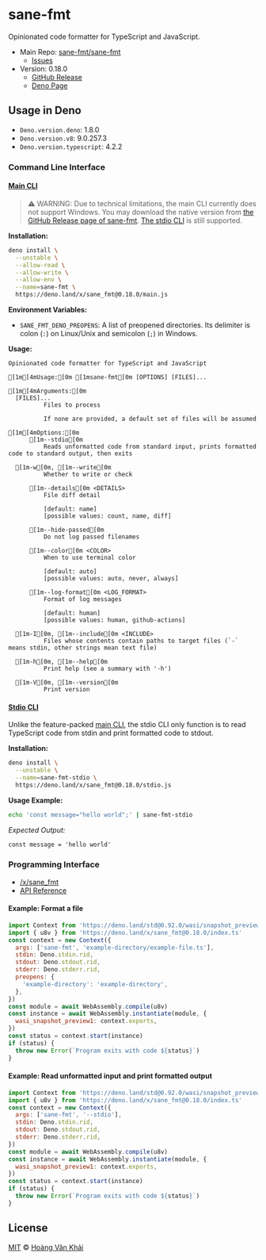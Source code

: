# sane-fmt

Opinionated code formatter for TypeScript and JavaScript.

* Main Repo: [sane-fmt/sane-fmt](https://github.com/sane-fmt/sane-fmt)
  * [Issues](https://github.com/sane-fmt/sane-fmt/issues)
* Version: 0.18.0
  - [GitHub Release](https://github.com/sane-fmt/sane-fmt/releases/tag/0.18.0)
  - [Deno Page](https://deno.land/x/sane_fmt@0.18.0)

## Usage in Deno

* `Deno.version.deno`: 1.8.0
* `Deno.version.v8`: 9.0.257.3
* `Deno.version.typescript`: 4.2.2

### Command Line Interface

#### [Main CLI](https://deno.land/x/sane_fmt@0.18.0/main.js)

> ⚠ WARNING: Due to technical limitations, the main CLI currently does not support Windows. You may download the native version from [the GitHub Release page of sane-fmt](https://github.com/sane-fmt/sane-fmt/releases). [The stdio CLI](#stdio-cli) is still supported.

**Installation:**

```sh
deno install \
  --unstable \
  --allow-read \
  --allow-write \
  --allow-env \
  --name=sane-fmt \
  https://deno.land/x/sane_fmt@0.18.0/main.js
```

**Environment Variables:**

* `SANE_FMT_DENO_PREOPENS`: A list of preopened directories. Its delimiter is colon (`:`) on Linux/Unix and semicolon (`;`) in Windows.

**Usage:**

```
Opinionated code formatter for TypeScript and JavaScript

[1m[4mUsage:[0m [1msane-fmt[0m [OPTIONS] [FILES]...

[1m[4mArguments:[0m
  [FILES]...
          Files to process

          If none are provided, a default set of files will be assumed

[1m[4mOptions:[0m
      [1m--stdio[0m
          Reads unformatted code from standard input, prints formatted code to standard output, then exits

  [1m-w[0m, [1m--write[0m
          Whether to write or check

      [1m--details[0m <DETAILS>
          File diff detail

          [default: name]
          [possible values: count, name, diff]

      [1m--hide-passed[0m
          Do not log passed filenames

      [1m--color[0m <COLOR>
          When to use terminal color

          [default: auto]
          [possible values: auto, never, always]

      [1m--log-format[0m <LOG_FORMAT>
          Format of log messages

          [default: human]
          [possible values: human, github-actions]

  [1m-I[0m, [1m--include[0m <INCLUDE>
          Files whose contents contain paths to target files (`-` means stdin, other strings mean text file)

  [1m-h[0m, [1m--help[0m
          Print help (see a summary with '-h')

  [1m-V[0m, [1m--version[0m
          Print version

```

#### [Stdio CLI](https://deno.land/x/sane_fmt@0.18.0/stdio.js)

Unlike the feature-packed [main CLI](#main-cli), the stdio CLI only function is to read TypeScript code from stdin and print formatted code to stdout.

**Installation:**

```sh
deno install \
  --unstable \
  --name=sane-fmt-stdio \
  https://deno.land/x/sane_fmt@0.18.0/stdio.js
```

**Usage Example:**

```sh
echo 'const message="hello world";' | sane-fmt-stdio
```

_Expected Output:_

```txt
const message = 'hello world'
```

### Programming Interface

* [/x/sane_fmt](https://deno.land/x/sane_fmt@0.18.0/index.ts)
* [API Reference](https://doc.deno.land/https/deno.land//x/sane_fmt@0.18.0/index.ts)

#### Example: Format a file

```javascript
import Context from 'https://deno.land/std@0.92.0/wasi/snapshot_preview1.ts'
import { u8v } from 'https://deno.land/x/sane_fmt@0.18.0/index.ts'
const context = new Context({
  args: ['sane-fmt', 'example-directory/example-file.ts'],
  stdin: Deno.stdin.rid,
  stdout: Deno.stdout.rid,
  stderr: Deno.stderr.rid,
  preopens: {
    'example-directory': 'example-directory',
  },
})
const module = await WebAssembly.compile(u8v)
const instance = await WebAssembly.instantiate(module, {
  wasi_snapshot_preview1: context.exports,
})
const status = context.start(instance)
if (status) {
  throw new Error(`Program exits with code ${status}`)
}
```

#### Example: Read unformatted input and print formatted output

```javascript
import Context from 'https://deno.land/std@0.92.0/wasi/snapshot_preview1.ts'
import { u8v } from 'https://deno.land/x/sane_fmt@0.18.0/index.ts'
const context = new Context({
  args: ['sane-fmt', '--stdio'],
  stdin: Deno.stdin.rid,
  stdout: Deno.stdout.rid,
  stderr: Deno.stderr.rid,
})
const module = await WebAssembly.compile(u8v)
const instance = await WebAssembly.instantiate(module, {
  wasi_snapshot_preview1: context.exports,
})
const status = context.start(instance)
if (status) {
  throw new Error(`Program exits with code ${status}`)
}
```

## License

[MIT](https://git.io/JY6mh) © [Hoàng Văn Khải](https://ksxgithub.github.io/)
